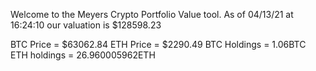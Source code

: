 Welcome to the Meyers Crypto Portfolio Value tool. 
As of 04/13/21 at 16:24:10 our valuation is $128598.23 

BTC Price = $63062.84
 ETH Price = $2290.49
BTC Holdings = 1.06BTC
 ETH holdings = 26.960005962ETH 
